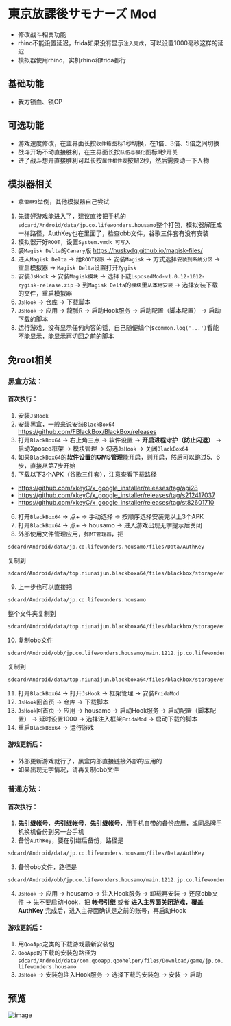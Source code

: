 # 東京放課後サモナーズ Mod
* 修改战斗相关功能
* rhino不能设置延迟，frida如果没有显示`注入完成`，可以设置1000毫秒这样的延迟
* 模拟器使用rhino，实机rhino和frida都行

## 基础功能
* 我方锁血、锁CP

## 可选功能
* 游戏速度修改，在主界面长按`收件箱`图标1秒切换，在1倍、3倍、5倍之间切换
* 战斗开场不动直接胜利，在主界面长按`队伍与强化`图标1秒开关
* 进了战斗想开直接胜利可以长按`属性相性表`按钮2秒，然后需要动一下人物

## 模拟器相关
* 拿`雷电9`举例，其他模拟器自己尝试
1. 先装好游戏能进入了，建议直接把手机的`sdcard/Android/data/jp.co.lifewonders.housamo`整个打包，模拟器解压成一样路径，AuthKey也在里面了，检查obb文件，谷歌三件套有没有安装
2. 模拟器开好`ROOT`，设置`System.vmdk 可写入`
3. 装`Magisk Delta`的`Canary`版 https://huskydg.github.io/magisk-files/
4. 进入`Magisk Delta` -> 给`ROOT权限` -> 安装`Magisk` -> 方式选择`安装到系统分区` -> 重启模拟器 -> `Magisk Delta`设置打开`Zygisk`
5. 安装`JsHook` -> 安装`Magisk模块` -> 选择下载`LsposedMod-v1.0.12-1012-zygisk-release.zip` -> 到`Magisk Delta`的`模块`里`从本地安装` -> 选择安装下载的文件，重启模拟器
6. `JsHook` -> 仓库 -> 下载脚本
7. `JsHook` -> 应用 -> 龍脈R -> 启动Hook服务 -> 启动配置（脚本配置） -> 启动下载的脚本
8. 运行游戏，没有显示任何内容的话，自己随便编个js`common.log('...')`看能不能显示，能显示再切回之前的脚本

## 免root相关
### 黑盒方法：
#### 首次执行：
1. 安装`JsHook`
2. 安装黑盒，一般来说安装`BlackBox64` https://github.com/FBlackBox/BlackBox/releases
3. 打开`BlackBox64` -> 右上角三点 -> 软件设置 -> **开启进程守护（防止闪退）** -> 启动Xposed框架 -> 模块管理 -> 勾选`JsHook` -> 关闭`BlackBox64`
4. 如果`BlackBox64`的**软件设置**的**GMS管理**能开启，则开启，然后可以跳过5、6步，直接从第7步开始
5. 下载以下3个APK（谷歌三件套），注意查看下载路径
* https://github.com/xkeyC/x_google_installer/releases/tag/api28
* https://github.com/xkeyC/x_google_installer/releases/tag/s212417037
* https://github.com/xkeyC/x_google_installer/releases/tag/st82601710
6. 打开`BlackBox64` -> 点+ -> 手动选择 -> 按顺序选择安装完以上3个APK
7. 打开`BlackBox64` -> 点+ -> housamo -> 进入游戏出现无字提示后关闭
8. 外部使用文件管理应用，如`MT管理器`，把
```
sdcard/Android/data/jp.co.lifewonders.housamo/files/Data/AuthKey
```
复制到
```
sdcard/Android/data/top.niunaijun.blackboxa64/files/blackbox/storage/emulated/0/Android/data/jp.co.lifewonders.housamo/files/Data/AuthKey
```
9. 上一步也可以直接把
```
sdcard/Android/data/jp.co.lifewonders.housamo
```
整个文件夹复制到
```
sdcard/Android/data/top.niunaijun.blackboxa64/files/blackbox/storage/emulated/0/Android/data/jp.co.lifewonders.housamo
```
10. 复制obb文件
```
sdcard/Android/obb/jp.co.lifewonders.housamo/main.1212.jp.co.lifewonders.housamo.obb
```
复制到
```
sdcard/Android/data/top.niunaijun.blackboxa64/files/blackbox/storage/emulated/0/Android/obb/jp.co.lifewonders.housamo/main.1212.jp.co.lifewonders.housamo.obb
```
11. 打开`BlackBox64` -> 打开`JsHook` -> 框架管理 -> 安装`FridaMod`
12. `JsHook`回首页 -> 仓库 -> 下载脚本
13. `JsHook`回首页 -> 应用 -> housamo -> 启动Hook服务 -> 启动配置（脚本配置） -> 延时设置1000 -> 选择注入框架`FridaMod` -> 启动下载的脚本
14. 重启`BlackBox64` -> 运行游戏
#### 游戏更新后：
* 外部更新游戏就行了，黑盒内部直接链接外部的应用的
* 如果出现无字情况，请再复制obb文件

### 普通方法：
#### 首次执行：
1. **先引继帐号**，**先引继帐号**，**先引继帐号**，用手机自带的备份应用，或同品牌手机换机备份到另一台手机
2. 备份`AuthKey`，要在引继后备份，路径是
```
sdcard/Android/data/jp.co.lifewonders.housamo/files/Data/AuthKey
```
3. 备份obb文件，路径是
```
sdcard/Android/obb/jp.co.lifewonders.housamo/main.1212.jp.co.lifewonders.housamo.obb
```
4. `JsHook` -> 应用 -> housamo -> 注入Hook服务 -> 卸载再安装 -> 还原obb文件 -> 先不要启动Hook，把 **帐号引继** 或者 **进入主界面关闭游戏，覆盖AuthKey** 完成后，进入主界面确认是之前的账号，再启动Hook
#### 游戏更新后：
1. 用`QooApp`之类的下载游戏最新安装包
2. `QooApp`的下载的安装包路径为`sdcard/Android/data/com.qooapp.qoohelper/files/Download/game/jp.co.lifewonders.housamo`
3. `JsHook` -> 安装包注入Hook服务 -> 选择下载的安装包 -> 安装 -> 启动
  
## 预览
![image](https://i.imgur.com/33Dyzty.jpg)
